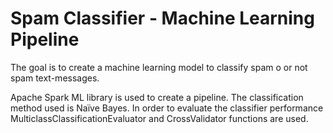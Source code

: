 # Spam Classifier - Machine Learning Pipeline

The goal is to create a machine learning model to classify spam o or not spam text-messages. 

Apache Spark ML library is used to create a pipeline. The classification method used is Naïve Bayes. In order to evaluate the classifier performance MulticlassClassificationEvaluator and CrossValidator functions are used. 
